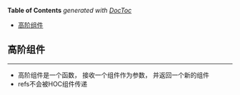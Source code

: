 <!-- START doctoc generated TOC please keep comment here to allow auto update -->
<!-- DON'T EDIT THIS SECTION, INSTEAD RE-RUN doctoc TO UPDATE -->
**Table of Contents**  *generated with [DocToc](https://github.com/thlorenz/doctoc)*

- [高阶组件](#%E9%AB%98%E9%98%B6%E7%BB%84%E4%BB%B6)

<!-- END doctoc generated TOC please keep comment here to allow auto update -->

## 高阶组件
---
- 高阶组件是一个函数， 接收一个组件作为参数， 并返回一个新的组件
- refs不会被HOC组件传递